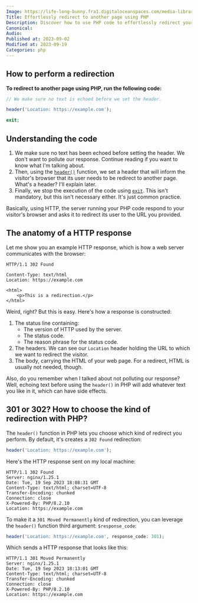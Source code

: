 ```yaml
---
Image: https://life-long-bunny.fra1.digitaloceanspaces.com/media-library/production/60/browser_stioxv.jpg
Title: Effortlessly redirect to another page using PHP
Description: Discover how to use PHP code to effortlessly redirect your website's visitors to a different page. Explore the magic of HTTP.
Canonical: 
Audio:
Published at: 2023-09-02
Modified at: 2023-09-19
Categories: php
---
```


## How to perform a redirection

**To redirect to another page using PHP, run the following code:**

```php
// We make sure no text is echoed before we set the header.

header('Location: https://example.com');

exit;
```

## Understanding the code

1. We make sure no text has been echoed before setting the header. We don't want to pollute our response. Continue reading if you want to know what I'm talking about.
2. Then, using the [`header()`](https://www.php.net/header) function, we set a header that will inform the visitor's browser that its user needs to be redirect to another page. What's a header? I'll explain later.
3. Finally, we stop the execution of the code using [`exit`](https://www.php.net/exit). This isn't mandatory, but this isn't necessary either. It's just common practice.

Basically, using HTTP, the server running your PHP code respond to your visitor's browser and asks it to redirect its user to the URL you provided.

## The anatomy of a HTTP response

Let me show you an example HTTP response, which is how a web server communicates with the browser:

```http
HTTP/1.1 302 Found

Content-Type: text/html
Location: https://example.com

<html>
    <p>This is a redirection.</p>
</html>
```

Weird, right? But this is easy. Here's how a response is constructed:

1. The status line containing:
	- The version of HTTP used by the server.
	- The status code.
	- The reason phrase for the status code.
2. The headers. We can see our `Location` header holding the URL to which we want to redirect the visitor.
3. The body, carrying the HTML of your web page. For a redirect, HTML is usually not needed, though.

Also, do you remember when I talked about not polluting our response? Well, echoing text before using the `header()` in PHP will add whatever text you like in it, which can have side effects.

## 301 or 302? How to choose the kind of redirection with PHP?

The `header()` function in PHP lets you choose which kind of redirect you perform. By default, it's creates a `302 Found` redirection:

```php
header('Location: https://example.com');
```

Here's the HTTP response sent on my local machine:

```http
HTTP/1.1 302 Found
Server: nginx/1.25.1
Date: Tue, 19 Sep 2023 18:08:31 GMT
Content-Type: text/html; charset=UTF-8
Transfer-Encoding: chunked
Connection: close
X-Powered-By: PHP/8.2.10
Location: https://example.com
```

To make it a `301 Moved Permanently` kind of redirection, you can leverage the `header()` function third argument: `$response_code`:

```php
header('Location: https://example.com', response_code: 301);
```

Which sends a HTTP response that looks like this:

```http
HTTP/1.1 301 Moved Permanently
Server: nginx/1.25.1
Date: Tue, 19 Sep 2023 18:13:01 GMT
Content-Type: text/html; charset=UTF-8
Transfer-Encoding: chunked
Connection: close
X-Powered-By: PHP/8.2.10
Location: https://example.com
```